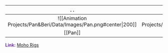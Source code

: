 
|          .                                            .          |          .                                            .           |
| :--------------------------------------------------------------: | :---------------------------------------------------------------: |
| ![[Animation Projects/Pan&Beri/Data/Images/Pan.png#center\|200]] | ![[Animation Projects/Pan&Beri/Data/Images/Beri.png#center\|200]] |
|                             [[Pan]]                              |                             [[Beri]]                              |
<span style="font-weight:bold; color:rgb(112, 48, 160)">Link:</span> [Moho Rigs](file:///D:%5CPROJECTS%5CPan&Beri%5C1.Project%20Setup%5C4.Moho%20Rigs)






